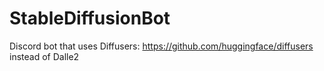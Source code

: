 # StableDiffusionBot
Discord bot that uses Diffusers: https://github.com/huggingface/diffusers instead of Dalle2
